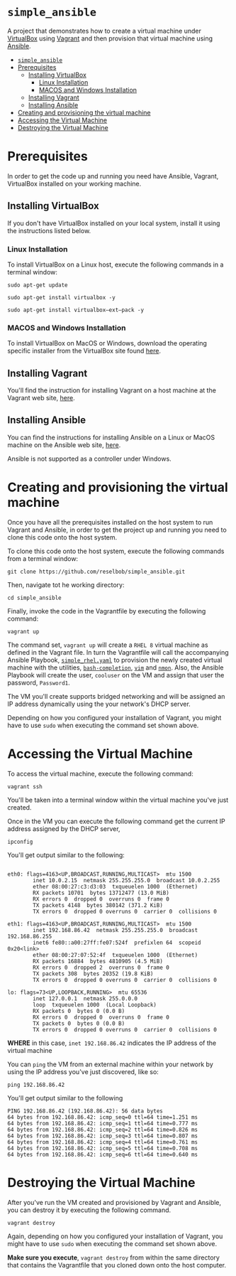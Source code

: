 
# `simple_ansible`
A project that demonstrates how to create a virtual machine under [VirtualBox](https://www.virtualbox.org/) using [Vagrant](https://www.vagrantup.com/intro) and then provision that virtual machine using [Ansible](https://www.ansible.com/).


- [`simple_ansible`](#simple_ansible)
- [Prerequisites](#prerequisites)
  - [Installing VirtualBox](#installing-virtualbox)
    - [Linux Installation](#linux-installation)
    - [MACOS  and Windows Installation](#macos--and-windows-installation)
  - [Installing Vagrant](#installing-vagrant)
  - [Installing Ansible](#installing-ansible)
- [Creating and provisioning the virtual machine](#creating-and-provisioning-the-virtual-machine)
- [Accessing the Virtual Machine](#accessing-the-virtual-machine)
- [Destroying the Virtual Machine](#destroying-the-virtual-machine)

# Prerequisites

In order to get the code up and running you need have Ansible, Vagrant, VirtualBox installed on your working machine.

## Installing VirtualBox

If you don't have VirtualBox installed on your local system, install it using the instructions listed below.

### Linux Installation

To install VirtualBox on a Linux host, execute the following commands in a terminal window:

`sudo apt-get update`

`sudo apt-get install virtualbox -y`

`sudo apt-get install virtualbox—ext–pack -y`

### MACOS  and Windows Installation

To install VirtualBox on MacOS or Windows, download the operating specific installer from the VirtualBox site found [here](https://www.virtualbox.org/wiki/Downloads).

## Installing Vagrant

You'll find the instruction for installing Vagrant on a host machine at the Vagrant web site, [here](https://www.vagrantup.com/docs/installation).

## Installing Ansible

You can find the instructions for installing Ansible on a Linux or MacOS machine on the Ansible web site, [here](https://docs.ansible.com/ansible/latest/installation_guide/intro_installation.html).

Ansible is not supported as a controller under Windows.
# Creating and provisioning the virtual machine

Once you have all the prerequisites installed on the host system to run Vagrant and Ansible, in order to get the project up and running you need to clone this code onto the host system. 

To clone this code onto the host system, execute the following commands from a terminal window:

`git clone https://github.com/reselbob/simple_ansible.git`

Then, navigate tot he working directory:

`cd simple_ansible`

Finally, invoke the code in the Vagrantfile by executing the following command:

`vagrant up`

The command set, `vagrant up` will create a `RHEL 8` virtual machine as defined in the Vagrant file. In turn the Vagrantfile will call the accompanying Ansible Playbook, [`simple_rhel.yaml`](simple_rhel.yml) to provision the newly created virtual machine with the utilities, [`bash-completion`](https://github.com/scop/bash-completion), [`vim`](https://www.vim.org/) and [`nmon`](http://nmon.sourceforge.net/pmwiki.php). Also, the Ansible Playbook will create the user, `cooluser` on the VM and assign that user the password, `Password1`.

The VM you'll create supports bridged networking and will be assigned an IP address dynamically using the your network's DHCP server.

Depending on how you configured your installation of Vagrant, you might have to use `sudo` when executing the command set shown above.

# Accessing the Virtual Machine

To access the virtual machine, execute the following command:

`vagrant ssh`

You'll be taken into a terminal window within the virtual machine you've just created.

Once in the VM you can execute the following command get the current IP address assigned by the DHCP server,

`ipconfig`

You'll get output similar to the following:

```

eth0: flags=4163<UP,BROADCAST,RUNNING,MULTICAST>  mtu 1500
        inet 10.0.2.15  netmask 255.255.255.0  broadcast 10.0.2.255
        ether 08:00:27:c3:d3:03  txqueuelen 1000  (Ethernet)
        RX packets 10701  bytes 13712477 (13.0 MiB)
        RX errors 0  dropped 0  overruns 0  frame 0
        TX packets 4148  bytes 380142 (371.2 KiB)
        TX errors 0  dropped 0 overruns 0  carrier 0  collisions 0

eth1: flags=4163<UP,BROADCAST,RUNNING,MULTICAST>  mtu 1500
        inet 192.168.86.42  netmask 255.255.255.0  broadcast 192.168.86.255
        inet6 fe80::a00:27ff:fe07:524f  prefixlen 64  scopeid 0x20<link>
        ether 08:00:27:07:52:4f  txqueuelen 1000  (Ethernet)
        RX packets 16884  bytes 4810905 (4.5 MiB)
        RX errors 0  dropped 2  overruns 0  frame 0
        TX packets 308  bytes 20352 (19.8 KiB)
        TX errors 0  dropped 0 overruns 0  carrier 0  collisions 0

lo: flags=73<UP,LOOPBACK,RUNNING>  mtu 65536
        inet 127.0.0.1  netmask 255.0.0.0
        loop  txqueuelen 1000  (Local Loopback)
        RX packets 0  bytes 0 (0.0 B)
        RX errors 0  dropped 0  overruns 0  frame 0
        TX packets 0  bytes 0 (0.0 B)
        TX errors 0  dropped 0 overruns 0  carrier 0  collisions 0

```

**WHERE** in this case, `inet 192.168.86.42` indicates the IP address of the virtual machine

You can `ping` the VM from an external machine within your network by using the IP address you've just discovered, like so:

`ping 192.168.86.42`

You'll get output similar to the following

```
PING 192.168.86.42 (192.168.86.42): 56 data bytes
64 bytes from 192.168.86.42: icmp_seq=0 ttl=64 time=1.251 ms
64 bytes from 192.168.86.42: icmp_seq=1 ttl=64 time=0.777 ms
64 bytes from 192.168.86.42: icmp_seq=2 ttl=64 time=0.826 ms
64 bytes from 192.168.86.42: icmp_seq=3 ttl=64 time=0.807 ms
64 bytes from 192.168.86.42: icmp_seq=4 ttl=64 time=0.761 ms
64 bytes from 192.168.86.42: icmp_seq=5 ttl=64 time=0.708 ms
64 bytes from 192.168.86.42: icmp_seq=6 ttl=64 time=0.640 ms

```
# Destroying the Virtual Machine

After you've run the VM created and provisioned by Vagrant and Ansible, you can destroy it by executing the following command.

`vagrant destroy`

Again, depending on how you configured your installation of Vagrant, you might have to use `sudo` when executing the command set shown above.

**Make sure you execute**, `vagrant destroy` from within the same directory that contains the Vagrantfile that you cloned down onto the host computer.





